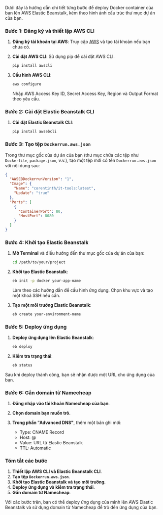 Dưới đây là hướng dẫn chi tiết từng bước để deploy Docker container của bạn lên AWS Elastic Beanstalk, kèm theo hình ảnh cấu trúc thư mục dự án của bạn.

### Bước 1: Đăng ký và thiết lập AWS CLI

1. **Đăng ký tài khoản tại AWS**: Truy cập [AWS](https://aws.amazon.com/) và tạo tài khoản nếu bạn chưa có.

2. **Cài đặt AWS CLI**: Sử dụng pip để cài đặt AWS CLI.
   ```bash
   pip install awscli
   ```

3. **Cấu hình AWS CLI**:
   ```bash
   aws configure
   ```
   Nhập AWS Access Key ID, Secret Access Key, Region và Output Format theo yêu cầu.

### Bước 2: Cài đặt Elastic Beanstalk CLI

1. **Cài đặt Elastic Beanstalk CLI**:
   ```bash
   pip install awsebcli
   ```

### Bước 3: Tạo tệp `Dockerrun.aws.json`

Trong thư mục gốc của dự án của bạn (thư mục chứa các tệp như `Dockerfile`, `package.json`, v.v.), tạo một tệp mới có tên `Dockerrun.aws.json` với nội dung sau:

```json
{
  "AWSEBDockerrunVersion": "1",
  "Image": {
    "Name": "corentinth/it-tools:latest",
    "Update": "true"
  },
  "Ports": [
    {
      "ContainerPort": 80,
      "HostPort": 8080
    }
  ]
}
```

### Bước 4: Khởi tạo Elastic Beanstalk

1. **Mở Terminal** và điều hướng đến thư mục gốc của dự án của bạn:
   ```bash
   cd /path/to/your/project
   ```

2. **Khởi tạo Elastic Beanstalk**:
   ```bash
   eb init -p docker your-app-name
   ```
   Làm theo các hướng dẫn để cấu hình ứng dụng. Chọn khu vực và tạo một khoá SSH nếu cần.

3. **Tạo một môi trường Elastic Beanstalk**:
   ```bash
   eb create your-environment-name
   ```

### Bước 5: Deploy ứng dụng

1. **Deploy ứng dụng lên Elastic Beanstalk**:
   ```bash
   eb deploy
   ```

2. **Kiểm tra trạng thái**:
   ```bash
   eb status
   ```

Sau khi deploy thành công, bạn sẽ nhận được một URL cho ứng dụng của bạn.

### Bước 6: Gắn domain từ Namecheap

1. **Đăng nhập vào tài khoản Namecheap của bạn**.

2. **Chọn domain bạn muốn trỏ**.

3. **Trong phần "Advanced DNS"**, thêm một bản ghi mới:
   - Type: CNAME Record
   - Host: @
   - Value: URL từ Elastic Beanstalk
   - TTL: Automatic

### Tóm tắt các bước
1. **Thiết lập AWS CLI và Elastic Beanstalk CLI**.
2. **Tạo tệp `Dockerrun.aws.json`**.
3. **Khởi tạo Elastic Beanstalk và tạo môi trường**.
4. **Deploy ứng dụng và kiểm tra trạng thái**.
5. **Gắn domain từ Namecheap**.

Với các bước trên, bạn có thể deploy ứng dụng của mình lên AWS Elastic Beanstalk và sử dụng domain từ Namecheap để trỏ đến ứng dụng của bạn.